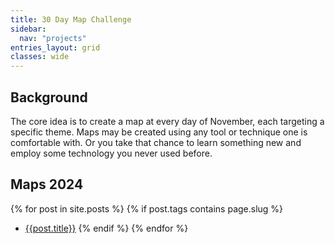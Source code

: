 ```yaml
---
title: 30 Day Map Challenge
sidebar:
  nav: "projects"
entries_layout: grid
classes: wide
---
```


## Background
The core idea is to create a map at every day of November, each targeting a specific theme.
Maps may be created using any tool or technique one is comfortable with.
Or you take that chance to learn something new and employ some technology you never used before.

## Maps 2024

{% for post in site.posts %}
    {% if post.tags contains page.slug %}
  - <a href="{{post.url}}">{{post.title}}</a>
    {% endif %}
{% endfor %}
